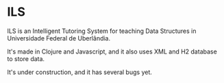 ILS
===

ILS is an Intelligent Tutoring System for teaching Data Structures in Universidade Federal de Uberlândia. 

It's made in Clojure and Javascript, and it also uses XML and H2 database to store data. 

It's under construction, and it has several bugs yet. 